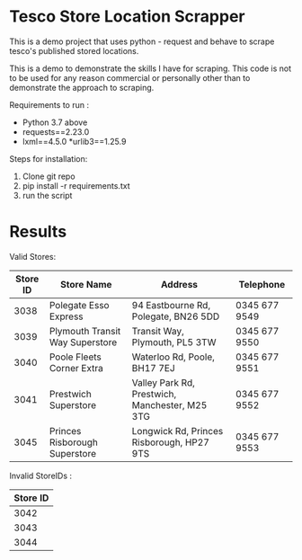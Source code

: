 # Tesco Store Location Scrapper

This is a demo project that uses python - request and behave to scrape tesco's published stored locations.

This is a demo to demonstrate the skills I have for scraping. This code is not to be used for any reason commercial or personally other than to demonstrate the approach to scraping.

Requirements to run :

* Python 3.7 above
* requests==2.23.0
* lxml==4.5.0
*urlib3==1.25.9


Steps for installation:

1. Clone git repo
1. pip install -r requirements.txt
1. run the script

# Results

Valid Stores:

|Store ID |Store Name                             |Address                                |Telephone |
|---------|---------------------------------------|---------------------------------------|---------------|
|3038    |Polegate Esso Express                   |94 Eastbourne Rd, Polegate, BN26 5DD                        |0345 677 9549 | 
|3039    |Plymouth Transit Way Superstore         |Transit Way, Plymouth, PL5 3TW                              |0345 677 9550 |
|3040    |Poole Fleets Corner Extra               |Waterloo Rd, Poole, BH17 7EJ                                |0345 677 9551 | 
|3041    |Prestwich Superstore                    |Valley Park Rd, Prestwich, Manchester, M25 3TG              |0345 677 9552 | 
|3045    |Princes Risborough Superstore           |Longwick Rd, Princes Risborough, HP27 9TS                   |0345 677 9553 | 

Invalid StoreIDs :

|Store ID|
|--------|
|3042    |
|3043    |
|3044    |



